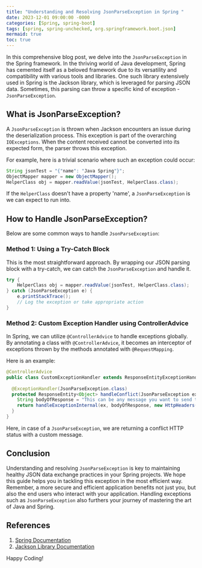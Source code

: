 ```yaml
---
title: "Understanding and Resolving JsonParseException in Spring "
date: 2023-12-01 09:00:00 -0000
categories: [Spring, spring-boot]
tags: [spring, spring-unchecked, org.springframework.boot.json]
mermaid: true
toc: true
---
```



In this comprehensive blog post, we delve into the `JsonParseException` in the Spring framework. In the thriving world of Java development, Spring has cemented itself as a beloved framework due to its versatility and compatibility with various tools and libraries. One such library extensively used in Spring is the Jackson library, which is leveraged for parsing JSON data. Sometimes, this parsing can throw a specific kind of exception - `JsonParseException`. 

## What is JsonParseException?

A `JsonParseException` is thrown when Jackson encounters an issue during the deserialization process. This exception is part of the overarching `IOExceptions`. When the content received cannot be converted into its expected form, the parser throws this exception.

For example, here is a trivial scenario where such an exception could occur:
```java
String jsonTest = "{"name": "Java Spring"}";
ObjectMapper mapper = new ObjectMapper();
HelperClass obj = mapper.readValue(jsonTest, HelperClass.class);
```
If the `HelperClass` doesn't have a property 'name', a `JsonParseException` is we can expect to run into.

## How to Handle JsonParseException?

Below are some common ways to handle `JsonParseException`:

### Method 1: Using a Try-Catch Block

This is the most straightforward approach. By wrapping our JSON parsing block with a try-catch, we can catch the `JsonParseException` and handle it.
  
```java
try {
    HelperClass obj = mapper.readValue(jsonTest, HelperClass.class);
} catch (JsonParseException e) {
    e.printStackTrace();
    // Log the exception or take appropriate action
}
```

### Method 2: Custom Exception Handler using ControllerAdvice

In Spring, we can utilize `@ControllerAdvice` to handle exceptions globally. By annotating a class with `@ControllerAdvice`, it becomes an interceptor of exceptions thrown by the methods annotated with `@RequestMapping`.

Here is an example:

```java
@ControllerAdvice
public class CustomExceptionHandler extends ResponseEntityExceptionHandler {
  
  @ExceptionHandler(JsonParseException.class)
  protected ResponseEntity<Object> handleConflict(JsonParseException ex, WebRequest request) {
    String bodyOfResponse = "This can be any message you want to send to the client.";
    return handleExceptionInternal(ex, bodyOfResponse, new HttpHeaders(), HttpStatus.CONFLICT, request);
  }
}
```

Here, in case of a `JsonParseException`, we are returning a conflict HTTP status with a custom message.

## Conclusion 

Understanding and resolving `JsonParseException` is key to maintaining healthy JSON data exchange practices in your Spring projects. We hope this guide helps you in tackling this exception in the most efficient way. Remember, a more secure and efficient application benefits not just you, but also the end users who interact with your application. Handling exceptions such as `JsonParseException` also furthers your journey of mastering the art of Java and Spring.

## References
1. [Spring Documentation](https://docs.spring.io/spring-framework/docs/current/reference/html/)
2. [Jackson Library Documentation](https://fasterxml.github.io/jackson-databind/javadoc/2.7/com/fasterxml/jackson/databind/JsonMappingException.html)

Happy Coding!
